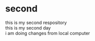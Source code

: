 # second
this is my second respository
<br>
this is my second day
<br>
i am doing changes from local computer
